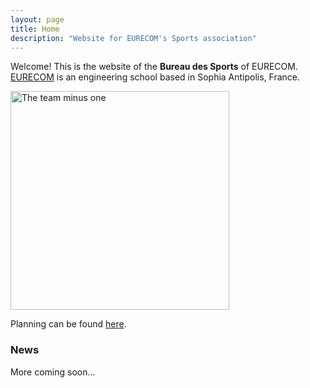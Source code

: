 ```yaml
---
layout: page
title: Home 
description: "Website for EURECOM's Sports association"
---
```


<script>
  import PostItem from "$lib/components/PostItem.svelte";
  import Pagination from "$lib/components/Pagination/Pagination.svelte";
  import { paginatedPosts } from "$lib/components/Pagination/paginatedPosts";
  import Seo from "$lib/components/Seo.svelte";
  import { siteTitle, siteDescription } from "$lib/constants";
  
  export let data;

  $: ({ posts } = data)
</script>
<p> Welcome! This is the website of the <b>Bureau des Sports</b> of EURECOM.
<a href="https://eurecom.fr/">EURECOM</a> is an engineering school based in Sophia Antipolis, France.
</p>

<img title="The team minus one" height="350px" src="https://ahmedg.fr/assets/IMG_6891.JPG">

<br>
<p> Planning can be found <a href="/planning">here</a>.</p>

<h3> News </h3>
<p> More coming soon...</p>
<!-- {#each $paginatedPosts as post}
  <PostItem {post} />
{/each} -->

<!-- <Pagination items={posts} itemsPerPage={2} /> -->
